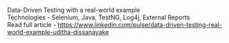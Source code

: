 Data-Driven Testing with a real-world example<br/>
Technologies - Selenium, Java, TestNG, Log4j, External Reports <br/>
Read full article - https://www.linkedin.com/pulse/data-driven-testing-real-world-example-uditha-dissanayake
